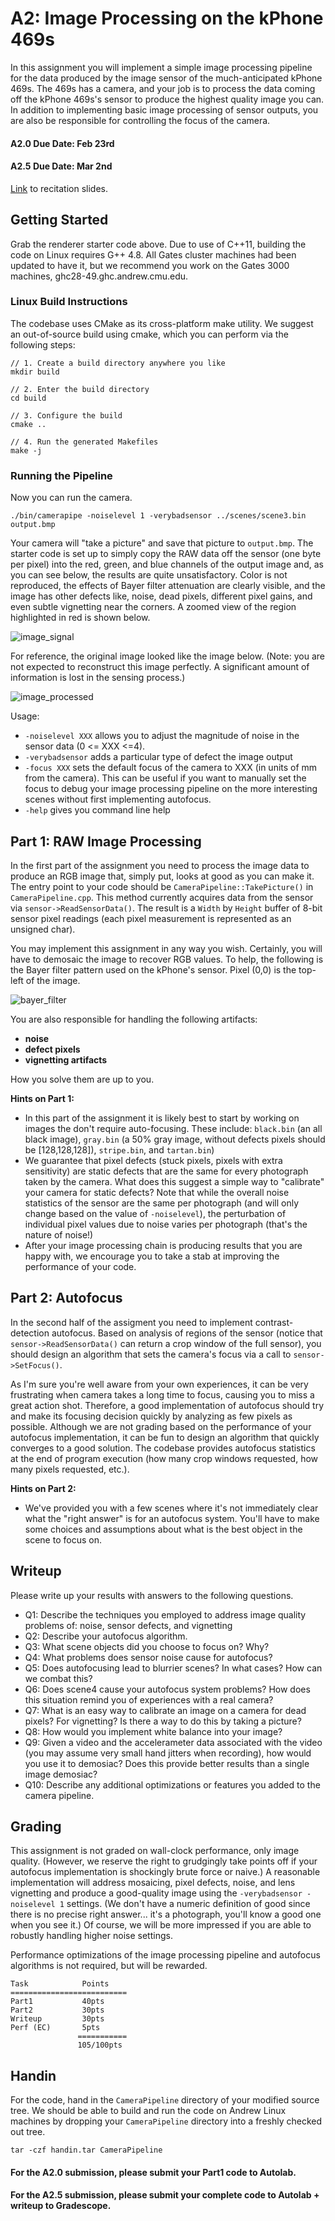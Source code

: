 # A2: Image Processing on the kPhone 469s

In this assignment you will implement a simple image processing pipeline for the data produced by the image sensor of the much-anticipated kPhone 469s. The 469s has a camera, and your job is to process the data coming off the kPhone 469s's sensor to produce the highest quality image you can. In addition to implementing basic image processing of sensor outputs, you are also be responsible for controlling the focus of the camera.

#### A2.0 Due Date: Feb 23rd
#### A2.5 Due Date: Mar 2nd

[Link](http://graphics.cs.cmu.edu/courses/15469/s22/assets/lectures/VCS_Recitation_02.pdf) to recitation slides.

## Getting Started

Grab the renderer starter code above. Due to use of C++11, building the code on Linux requires G++ 4.8. All Gates cluster machines had been updated to have it, but we recommend you work on the Gates 3000 machines, ghc28-49.ghc.andrew.cmu.edu.

### Linux Build Instructions

The codebase uses CMake as its cross-platform make utility. We suggest an out-of-source build using cmake, which you can perform via the following steps:

```
// 1. Create a build directory anywhere you like
mkdir build

// 2. Enter the build directory
cd build

// 3. Configure the build
cmake ..

// 4. Run the generated Makefiles
make -j
```

### Running the Pipeline

Now you can run the camera.

```
./bin/camerapipe -noiselevel 1 -verybadsensor ../scenes/scene3.bin output.bmp
```

Your camera will "take a picture" and save that picture to ```output.bmp```. The starter code is set up to simply copy the RAW data off the sensor (one byte per pixel) into the red, green, and blue channels of the output image and, as you can see below, the results are quite unsatisfactory. Color is not reproduced, the effects of Bayer filter attenuation are clearly visible, and the image has other defects like, noise, dead pixels, different pixel gains, and even subtle vignetting near the corners. A zoomed view of the region highlighted in red is shown below.

![image_signal](diagrams/img1.jpg)

For reference, the original image looked like the image below. (Note: you are not expected to reconstruct this image perfectly. A significant amount of information is lost in the sensing process.)

![image_processed](diagrams/img2.jpg)

Usage:

* ```-noiselevel XXX``` allows you to adjust the magnitude of noise in the sensor data (0 <= XXX <=4).
* ```-verybadsensor``` adds a particular type of defect the image output
* ```-focus XXX``` sets the default focus of the camera to XXX (in units of mm from the camera). This can be useful if you want to manually set the focus to debug your image processing pipeline on the more interesting scenes without first implementing autofocus.
* ```-help``` gives you command line help

## Part 1: RAW Image Processing

In the first part of the assignment you need to process the image data to produce an RGB image that, simply put, looks at good as you can make it. The entry point to your code should be ```CameraPipeline::TakePicture()``` in ```CameraPipeline.cpp```. This method currently acquires data from the sensor via ```sensor->ReadSensorData()```. The result is a ```Width``` by ```Height``` buffer of 8-bit sensor pixel readings (each pixel measurement is represented as an unsigned char).

You may implement this assignment in any way you wish. Certainly, you will have to demosaic the image to recover RGB values. To help, the following is the Bayer filter pattern used on the kPhone's sensor. Pixel (0,0) is the top-left of the image.

![bayer_filter](diagrams/img3.jpg)

You are also responsible for handling the following artifacts:

* **noise**
* **defect pixels**
* **vignetting artifacts** 

How you solve them are up to you.

**Hints on Part 1:**

* In this part of the assignment it is likely best to start by working on images the don't require auto-focusing. These include: ```black.bin``` (an all black image), ```gray.bin``` (a 50% gray image, without defects pixels should be [128,128,128]), ```stripe.bin```, and ```tartan.bin```)
* We guarantee that pixel defects (stuck pixels, pixels with extra sensitivity) are static defects that are the same for every photograph taken by the camera. What does this suggest a simple way to "calibrate" your camera for static defects? Note that while the overall noise statistics of the sensor are the same per photograph (and will only change based on the value of ```-noiselevel```), the perturbation of individual pixel values due to noise varies per photograph (that's the nature of noise!)
* After your image processing chain is producing results that you are happy with, we encourage you to take a stab at improving the performance of your code.

## Part 2: Autofocus

In the second half of the assigment you need to implement contrast-detection autofocus. Based on analysis of regions of the sensor (notice that ```sensor->ReadSensorData()``` can return a crop window of the full sensor), you should design an algorithm that sets the camera's focus via a call to ```sensor->SetFocus()```.

As I'm sure you're well aware from your own experiences, it can be very frustrating when camera takes a long time to focus, causing you to miss a great action shot. Therefore, a good implementation of autofocus should try and make its focusing decision quickly by analyzing as few pixels as possible. Although we are not grading based on the performance of your autofocus implementation, it can be fun to design an algorithm that quickly converges to a good solution. The codebase provides autofocus statistics at the end of program execution (how many crop windows requested, how many pixels requested, etc.).

**Hints on Part 2:**

* We've provided you with a few scenes where it's not immediately clear what the "right answer" is for an autofocus system. You'll have to make some choices and assumptions about what is the best object in the scene to focus on.

## Writeup

Please write up your results with answers to the following questions.

* Q1: Describe the techniques you employed to address image quality problems of: noise, sensor defects, and vignetting
* Q2: Describe your autofocus algorithm.
* Q3: What scene objects did you choose to focus on? Why?
* Q4: What problems does sensor noise cause for autofocus?
* Q5: Does autofocusing lead to blurrier scenes? In what cases? How can we combat this?
* Q6: Does scene4 cause your autofocus system problems? How does this situation remind you of experiences with a real camera?
* Q7: What is an easy way to calibrate an image on a camera for dead pixels? For vignetting? Is there a way to do this by taking a picture?
* Q8: How would you implement white balance into your image?
* Q9: Given a video and the accelerameter data associated with the video (you may assume very small hand jitters when recording), how would you use it to demosiac? Does this provide better results than a single image demosiac?
* Q10: Describe any additional optimizations or features you added to the camera pipeline.

## Grading

This assignment is not graded on wall-clock performance, only image quality. (However, we reserve the right to grudgingly take points off if your autofocus implementation is shockingly brute force or naive.) A reasonable implementation will address mosaicing, pixel defects, noise, and lens vignetting and produce a good-quality image using the ```-verybadsensor -noiselevel 1``` settings. (We don't have a numeric definition of good since there is no precise right answer... it's a photograph, you'll know a good one when you see it.) Of course, we will be more impressed if you are able to robustly handling higher noise settings. 

Performance optimizations of the image processing pipeline and autofocus algorithms is not required, but will be rewarded.

```
Task            Points
==========================
Part1           40pts
Part2           30pts
Writeup         30pts
Perf (EC)       5pts
               ===========
               105/100pts
```

## Handin

For the code, hand in the ```CameraPipeline``` directory of your modified source tree. We should be able to build and run the code on Andrew Linux machines by dropping your ```CameraPipeline``` directory into a freshly checked out tree.

```
tar -czf handin.tar CameraPipeline
```

#### For the A2.0 submission, please submit your Part1 code to Autolab.

#### For the A2.5 submission, please submit your complete code to Autolab + writeup to Gradescope.
